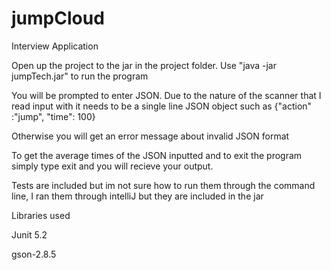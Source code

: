 # jumpCloud
Interview Application

Open up the project to the jar in the project folder. 
Use "java -jar jumpTech.jar" to run the program

You will be prompted to enter JSON. Due to the nature of the scanner that 
I read input with it needs to be a single line JSON object such as {"action" :"jump", "time": 100}

Otherwise you will get an error message about invalid JSON format

To get the average times of the JSON inputted and to exit the program simply type exit and you will recieve your output.

Tests are included but im not sure how to run them through the command line, I ran them through intelliJ but they are included in the jar

Libraries used 

Junit 5.2

gson-2.8.5

